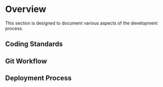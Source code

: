 # Overview

This section is designed to document various aspects of the development process.

## Coding Standards


## Git Workflow


## Deployment Process
